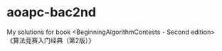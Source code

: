 aoapc-bac2nd
============

My solutions for book <BeginningAlgorithmContests - Second edition>  
《算法竞赛入门经典（第2版）》